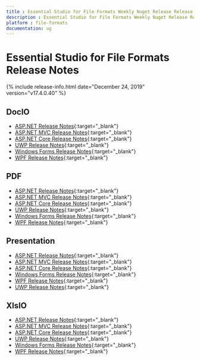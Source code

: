 ```yaml
---
title : Essential Studio for File Formats Weekly Nuget Release Release Notes  
description : Essential Studio for File Formats Weekly Nuget Release Release Notes  
platform : file-formats
documentation: ug
---
```


# Essential Studio for File Formats  Release Notes  

{% include release-info.html date="December 24, 2019" version="v17.4.0.40" %} 

## DocIO

* [ASP.NET Release Notes](/aspnet/release-notes/v17.4.0.40#docio){:target="_blank"}
* [ASP.NET MVC Release Notes](/aspnetmvc/release-notes/v17.4.0.40#docio){:target="_blank"}
* [ASP.NET Core Release Notes](/aspnet-core/release-notes/v17.4.0.40#docio){:target="_blank"}
* [UWP Release Notes](/uwp/release-notes/v17.4.0.40#docio){:target="_blank"}
* [Windows Forms Release Notes](/windowsforms/release-notes/v17.4.0.40#docio){:target="_blank"}
* [WPF Release Notes](/wpf/release-notes/v17.4.0.40#docio){:target="_blank"}


## PDF

* [ASP.NET Release Notes](/aspnet/release-notes/v17.4.0.40#pdf){:target="_blank"}
* [ASP.NET MVC Release Notes](/aspnetmvc/release-notes/v17.4.0.40#pdf){:target="_blank"}
* [ASP.NET Core Release Notes](/aspnet-core/release-notes/v17.4.0.40#pdf){:target="_blank"}
* [UWP Release Notes](/uwp/release-notes/v17.4.0.40#pdf){:target="_blank"}
* [Windows Forms Release Notes](/windowsforms/release-notes/v17.4.0.40#pdf){:target="_blank"}
* [WPF Release Notes](/wpf/release-notes/v17.4.0.40#pdf){:target="_blank"}


## Presentation

* [ASP.NET Release Notes](/aspnet/release-notes/v17.4.0.40#presentation){:target="_blank"}
* [ASP.NET MVC Release Notes](/aspnetmvc/release-notes/v17.4.0.40#presentation){:target="_blank"}
* [ASP.NET Core Release Notes](/aspnet-core/release-notes/v17.4.0.40#presentation){:target="_blank"}
* [Windows Forms Release Notes](/windowsforms/release-notes/v17.4.0.40#presentation){:target="_blank"}
* [WPF Release Notes](/wpf/release-notes/v17.4.0.40#presentation){:target="_blank"}
* [UWP Release Notes](/uwp/release-notes/v17.4.0.40#presentation){:target="_blank"}


## XlsIO

* [ASP.NET Release Notes](/aspnet/release-notes/v17.4.0.40#xlsio){:target="_blank"}
* [ASP.NET MVC Release Notes](/aspnetmvc/release-notes/v17.4.0.40#xlsio){:target="_blank"}
* [ASP.NET Core Release Notes](/aspnet-core/release-notes/v17.4.0.40#xlsio){:target="_blank"}
* [UWP Release Notes](/uwp/release-notes/v17.4.0.40#xlsio){:target="_blank"}
* [Windows Forms Release Notes](/windowsforms/release-notes/v17.4.0.40#xlsio){:target="_blank"}
* [WPF Release Notes](/wpf/release-notes/v17.4.0.40#xlsio){:target="_blank"}
